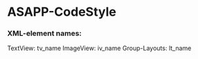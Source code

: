 # ASAPP-CodeStyle

### XML-element names:

TextView: tv_name
ImageView: iv_name
Group-Layouts: lt_name
